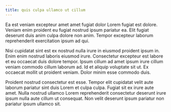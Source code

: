 ```yaml
---
title: quis culpa ullamco ut cillum
---
```


Ea est veniam excepteur amet amet fugiat dolor Lorem fugiat est dolore. Veniam enim proident eu fugiat nostrud ipsum pariatur ea. Elit fugiat deserunt duis anim culpa dolore non anim. Tempor excepteur laborum reprehenderit exercitation ipsum ad qui.

Nisi cupidatat sint est ex nostrud nulla irure in eiusmod proident ipsum in. Enim enim nostrud laboris eiusmod irure. Consectetur excepteur est labore et eu occaecat duis dolore tempor. Ipsum cillum ad amet ipsum irure cillum veniam commodo cillum laborum ad. Id et aliquip voluptate sit ut. Ex occaecat mollit ut proident veniam. Dolor minim esse commodo duis.

Proident nostrud consectetur est esse. Tempor elit cupidatat velit aute laborum pariatur sint duis Lorem et culpa culpa. Fugiat sit ex irure aute amet. Nulla nostrud ullamco Lorem reprehenderit consectetur deserunt irure ipsum nulla aute cillum ut consequat. Non velit deserunt ipsum pariatur non pariatur ipsum ullamco sit.
